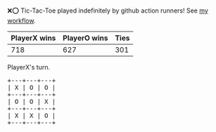 :x::o: Tic-Tac-Toe played indefinitely by github action runners! See [my workflow](.github/workflows/play.yaml).

|PlayerX wins|PlayerO wins|Ties|
|-|-|-|
|718|627|301|

PlayerX's turn.

<pre>
+---+---+---+
| X | O | O |
+---+---+---+
| O | O | X |
+---+---+---+
| X | X | O |
+---+---+---+
</pre>
